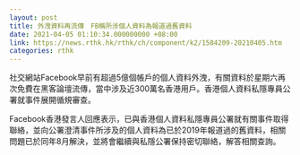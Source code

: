 ```yaml
---
layout: post
title: 外洩資料再流傳　FB稱所涉個人資料為報道過舊資料
date: 2021-04-05 01:10:34.000000000 +08:00
link: https://news.rthk.hk/rthk/ch/component/k2/1584209-20210405.htm
categories: rthk
---
```


社交網站Facebook早前有超過5億個帳戶的個人資料外洩，有關資料於星期六再次免費在黑客論壇流傳，當中涉及近300萬名香港用戶。香港個人資料私隱專員公署就事件展開循規審查。

Facebook香港發言人回應表示，已與香港個人資料私隱專員公署就有關事件取得聯絡，並向公署澄清事件所涉及的個人資料為已於2019年報道過的舊資料，相關問題已於同年8月解決，並將會繼續與私隱公署保持密切聯絡，解答相關查詢。
